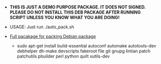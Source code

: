 * **THIS IS JUST A DEMO PURPOSE PACKAGE. IT DOES NOT SIGNED. PLEASE DO NOT INSTALL THIS DEB PACKAGE AFTER RUNNING SCRIPT UNLESS YOU KNOW WHAT YOU ARE DOING!**

* USAGE: Just run ./auto_pack.sh

* [Full pacakage for packing Debian package](https://www.debian.org/doc/manuals/maint-guide/start.en.html#needprogs)
    * sudo apt-get install build-essential autoconf automake autotools-dev debhelper dh-make devscripts fakeroot file git gnupg lintian patch patchutils pbuilder perl python quilt xutils-dev

